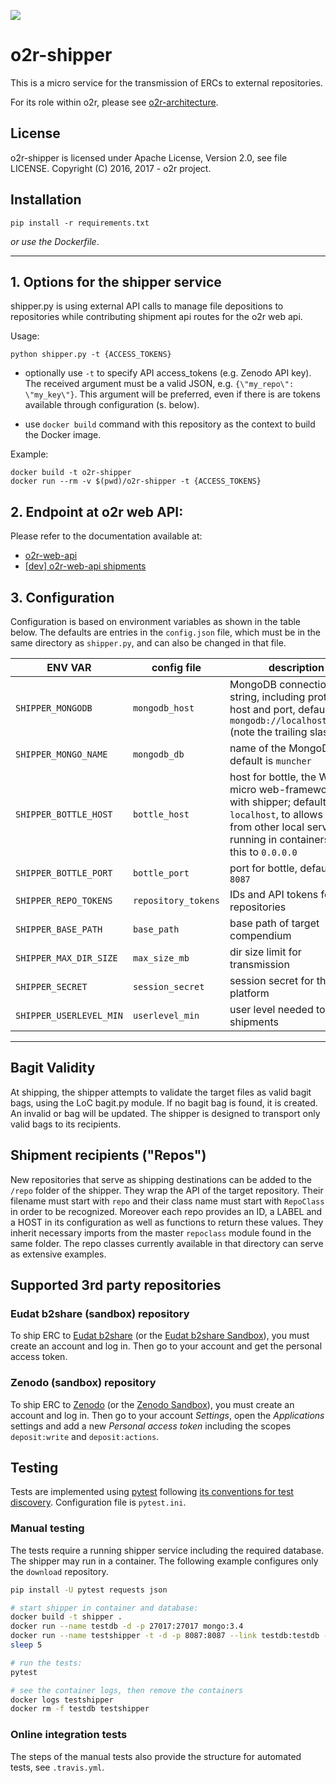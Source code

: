 [![](https://images.microbadger.com/badges/image/o2rproject/o2r-shipper.svg)](https://microbadger.com/images/o2rproject/o2r-shipper "Get your own image badge on microbadger.com")

# o2r-shipper

This is a micro service for the transmission of ERCs to external repositories.

For its role within o2r, please see [o2r-architecture](https://github.com/o2r-project/architecture).

## License

o2r-shipper is licensed under Apache License, Version 2.0, see file LICENSE. Copyright (C) 2016, 2017 - o2r project.

## Installation

    pip install -r requirements.txt

_or use the Dockerfile_.

---

## 1. Options for the shipper service

shipper.py is using external API calls to manage file depositions to repositories while contributing shipment api routes for the o2r web api.

Usage:

    python shipper.py -t {ACCESS_TOKENS}

+ optionally use ```-t``` to specify API access_tokens (e.g. Zenodo API key).
The received argument must be a valid JSON, e.g. `{\"my_repo\": \"my_key\"}`.
This argument will be preferred, even if there is are tokens available through configuration (s. below).

+ use ```docker build``` command with this repository as the context to build the Docker image.

Example:

    docker build -t o2r-shipper
    docker run --rm -v $(pwd)/o2r-shipper -t {ACCESS_TOKENS}

## 2. Endpoint at o2r web API:

Please refer to the documentation available at:

+ [o2r-web-api](http://o2r.info/o2r-web-api/shipment/)
+ [[dev] o2r-web-api shipments](https://github.com/o2r-project/o2r-web-api/blob/master/docs/shipment.md)


## 3. Configuration

Configuration is based on environment variables as shown in the table below. The defaults are entries in the `config.json` file, which must be in the same directory as `shipper.py`, and can also be changed in that file.

**ENV VAR** | **config file** | **description**
------ | ------ | ------
`SHIPPER_MONGODB` | `mongodb_host` | MongoDB connection string, including protocol, host and port, default is `mongodb://localhost:27017/` (note the trailing slash)
`SHIPPER_MONGO_NAME` | `mongodb_db` | name of the MongoDB, default is `muncher`
`SHIPPER_BOTTLE_HOST` | `bottle_host` | host for bottle, the WSGI micro web-framework used with shipper; default is `localhost`, to allows access from other local services running in containers, set this to `0.0.0.0`
`SHIPPER_BOTTLE_PORT` | `bottle_port` | port for bottle, defaults to `8087`
`SHIPPER_REPO_TOKENS` | `repository_tokens` | IDs and API tokens for the repositories
`SHIPPER_BASE_PATH` | `base_path` | base path of target compendium
`SHIPPER_MAX_DIR_SIZE` | `max_size_mb` | dir size limit for transmission
`SHIPPER_SECRET` | `session_secret` | session secret for the o2r platform
`SHIPPER_USERLEVEL_MIN` | `userlevel_min` | user level needed to do shipments

---


## Bagit Validity

At shipping, the shipper attempts to validate the target files as valid bagit bags, using the LoC bagit.py module. If no bagit bag is found, it is created.
An invalid or bag will be updated. The shipper is designed to transport only valid bags to its recipients.


## Shipment recipients ("Repos")

New repositories that serve as shipping destinations can be added to the `/repo` folder of the shipper. They wrap the API of the target repository. Their filename must start with `repo` and their class name must start with `RepoClass` in order to be recognized. Moreover each repo provides an ID, a LABEL and a HOST in its configuration as well as functions to return these values. They inherit necessary imports from the master `repoclass` module found in the same folder. 
The repo classes currently available in that directory can serve as extensive examples.

## Supported 3rd party repositories

### Eudat b2share (sandbox) repository

To ship ERC to [Eudat b2share](https://b2share.eudat.eu/) (or the [Eudat b2share Sandbox](https://trng-b2share.eudat.eu/)), you must create an account and log in.
Then go to your account and get the personal access token.

### Zenodo (sandbox) repository

To ship ERC to [Zenodo](https://zenodo.org) (or the [Zenodo Sandbox](https://sandbox.zenodo.org)), you must create an account and log in.
Then go to your account _Settings_, open the _Applications_ settings and add a new _Personal access token_ including the scopes `deposit:write` and `deposit:actions`.


## Testing

Tests are implemented using [pytest](https://pytest.org) following [its conventions for test discovery](https://docs.pytest.org/en/latest/goodpractices.html#test-discovery).
Configuration file is `pytest.ini`.

### Manual testing

The tests require a running shipper service including the required database.
The shipper may run in a container.
The following example configures only the `download` repository.

```bash
pip install -U pytest requests json

# start shipper in container and database:
docker build -t shipper .
docker run --name testdb -d -p 27017:27017 mongo:3.4
docker run --name testshipper -t -d -p 8087:8087 --link testdb:testdb -e SHIPPER_MONGODB=mongodb://testdb:27017 -e SHIPPER_BOTTLE_HOST=0.0.0.0 -e SHIPPER_REPO_TOKENS='{"download": ""}' shipper
sleep 5

# run the tests:
pytest

# see the container logs, then remove the containers
docker logs testshipper
docker rm -f testdb testshipper
```

### Online integration tests

The steps of the manual tests also provide the structure for automated tests, see `.travis.yml`.

